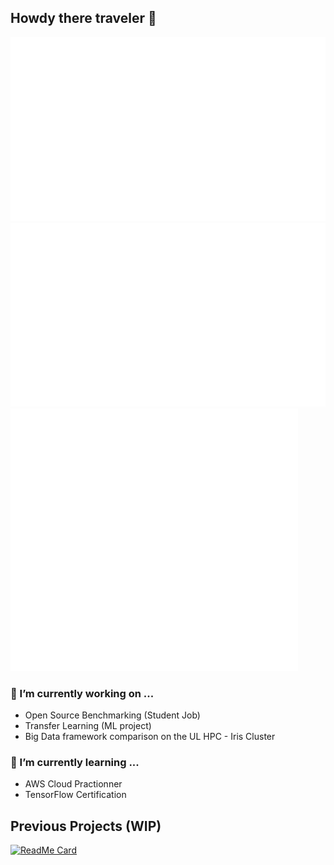 ## Howdy there traveler 👋


  <img src="https://raw.githubusercontent.com/Yann21/github-stats/e83259b8c37574a69e128d26fc086c8c17cb4b36/generated/overview.svg" />
<div class="row">
  <img src="https://raw.githubusercontent.com/Yann21/github-stats/e83259b8c37574a69e128d26fc086c8c17cb4b36/generated/languages.svg" />
  <img src="https://raw.githubusercontent.com/Yann21/Yann21/ce66b2684cc396edd75bca651bc882f9554e8063/res/languages.svg" />
</div>

### 🔭 I’m currently working on ...
* Open Source Benchmarking (Student Job)
* Transfer Learning (ML project)
* Big Data framework comparison on the UL HPC - Iris Cluster
### 🌱 I’m currently learning ...
* AWS Cloud Practionner
* TensorFlow Certification

## Previous Projects (WIP)
[![ReadMe Card](https://github-readme-stats.vercel.app/api/pin/?username=anuraghazra&repo=github-readme-stats)](https://github.com/anuraghazra/github-readme-stats)

<!--
**Yann21/Yann21** is a ✨ _special_ ✨ repository because its `README.md` (this file) appears on your GitHub profile.

Here are some ideas to get you started:


* Tensorflow Certifiaction
- 👯 I’m looking to collaborate on ...
- 🤔 I’m looking for help with ...
- 💬 Ask me about ...
- 📫 How to reach me: ...
- ⚡ Fun fact: ...
-->
